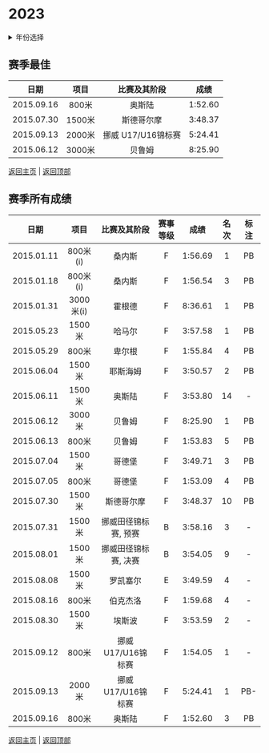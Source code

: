 # 2023

<details>
<summary>年份选择</summary>

- [2024](./2024.md)

- [2023](./2023.md)

- [2022](./2022.md)

- [2021](./2021.md)

- [2020](./2020.md)

- [2019](./2019.md)

- [2018](./2018.md)

- [2019](./2019.md)

- [2018](./2018.md)

- [2017](./2017.md)

- [2016](./2016.md)

- [2015](./2015.md)

- [2014](./2014.md)

</details>

## 赛季最佳

|    日期    |  项目  |    比赛及其阶段    |  成绩   |
| :--------: | :----: | :----------------: | :-----: |
| 2015.09.16 | 800米  |       奥斯陆       | 1:52.60 |
| 2015.07.30 | 1500米 |     斯德哥尔摩     | 3:48.37 |
| 2015.09.13 | 2000米 | 挪威 U17/U16锦标赛 | 5:24.41 |
| 2015.06.12 | 3000米 |       贝鲁姆       | 8:25.90 |

[返回主页](../Profile.md) | [返回顶部](#2024)

## 赛季所有成绩

|    日期    |   项目    |     比赛及其阶段     | 赛事等级 |  成绩   | 名次 | 标注 |
| :--------: | :-------: | :------------------: | :------: | :-----: | :--: | :--: |
| 2015.01.11 | 800米(i)  |        桑内斯        |    F     | 1:56.69 |  1   |  PB  |
| 2015.01.18 | 800米(i)  |        桑内斯        |    F     | 1:56.54 |  3   |  PB  |
| 2015.01.31 | 3000米(i) |        霍根德        |    F     | 8:36.61 |  1   |  PB  |
| 2015.05.23 |  1500米   |        哈马尔        |    F     | 3:57.58 |  1   |  PB  |
| 2015.05.29 |   800米   |        卑尔根        |    F     | 1:55.84 |  4   |  PB  |
| 2015.06.04 |  1500米   |       耶斯海姆       |    F     | 3:50.57 |  2   |  PB  |
| 2015.06.11 |  1500米   |        奥斯陆        |    F     | 3:53.80 |  14  |  -   |
| 2015.06.12 |  3000米   |        贝鲁姆        |    F     | 8:25.90 |  1   |  PB  |
| 2015.06.13 |   800米   |        贝鲁姆        |    F     | 1:53.83 |  5   |  PB  |
| 2015.07.04 |  1500米   |        哥德堡        |    F     | 3:49.71 |  3   |  PB  |
| 2015.07.05 |   800米   |        哥德堡        |    F     | 1:53.09 |  4   |  PB  |
| 2015.07.30 |  1500米   |      斯德哥尔摩      |    F     | 3:48.37 |  10  |  PB  |
| 2015.07.31 |  1500米   | 挪威田径锦标赛, 预赛 |    B     | 3:58.16 |  3   |  -   |
| 2015.08.01 |  1500米   | 挪威田径锦标赛, 决赛 |    B     | 3:54.05 |  9   |  -   |
| 2015.08.08 |  1500米   |       罗凯塞尔       |    E     | 3:49.59 |  4   |  -   |
| 2015.08.16 |   800米   |       伯克杰洛       |    F     | 1:59.68 |  4   |  -   |
| 2015.08.30 |  1500米   |        埃斯波        |    F     | 3:53.59 |  2   |  -   |
| 2015.09.12 |   800米   |  挪威 U17/U16锦标赛  |    F     | 1:54.05 |  1   |  -   |
| 2015.09.13 |  2000米   |  挪威 U17/U16锦标赛  |    F     | 5:24.41 |  1   | PB-  |
| 2015.09.16 |   800米   |        奥斯陆        |    F     | 1:52.60 |  3   |  PB  |

[返回主页](../Profile.md) | [返回顶部](#2024)

